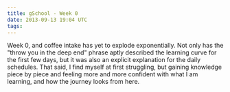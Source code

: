 ```yaml
---
title: gSchool - Week 0
date: 2013-09-13 19:04 UTC
tags:
---
```


 Week 0, and coffee intake has yet to explode exponentially. Not only has the "throw you in the deep end" phrase aptly described the learning curve for the first few days, but it was also an explicit explanation for the daily schedules. That said, I find myself at first struggling, but gaining knowledge piece by piece and feeling more and more confident with what I am learning, and how the journey looks from here.

